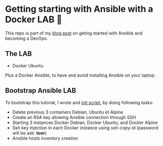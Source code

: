 # Getting starting with Ansible with a Docker LAB 🐳

This repo is part of my [blog post](http://www.it-wars.com/posts/dev/formation-ansible-docker-devops/) on geting started with Ansible and becoming a DevOps.

## The LAB

- Docker Ubuntu

Plus a Docker Ansible, to have and avoid installing Ansible on your laptop.

## Bootstrap Ansible LAB

To bootstrap this tutorial, I wrote and [init script](https://github.com/itwars/ansible-101/blob/master/02-init-sshkey.sh), by doing following tasks:

- Delete previous 3 containers Debian, Ubuntu et Alpine
- Create an RSA key allowing Ansible connection through SSH
- Starting 3 instances Docker Debian, Docker Ubuntu, and Docker Alpine
- Ssh key injection in each Docker instance using ssh-copy-id (password will be ask: **toor**)
- Ansible hosts inventory creation

